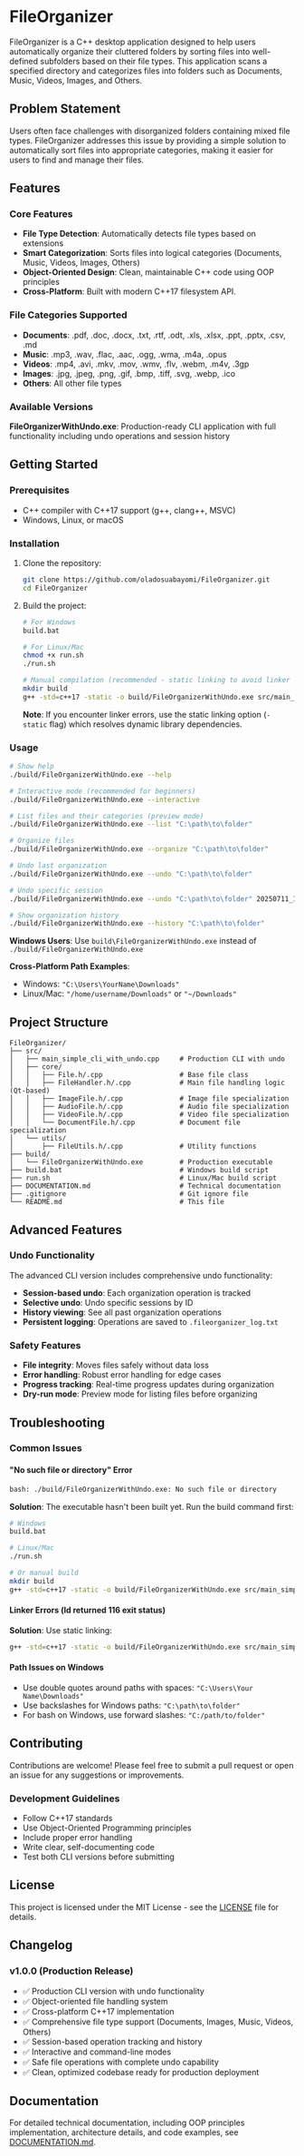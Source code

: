# FileOrganizer

FileOrganizer is a C++ desktop application designed to help users automatically organize their cluttered folders by sorting files into well-defined subfolders based on their file types. This application scans a specified directory and categorizes files into folders such as Documents, Music, Videos, Images, and Others.

## Problem Statement

Users often face challenges with disorganized folders containing mixed file types. FileOrganizer addresses this issue by providing a simple solution to automatically sort files into appropriate categories, making it easier for users to find and manage their files.

## Features

### Core Features

- **File Type Detection**: Automatically detects file types based on extensions
- **Smart Categorization**: Sorts files into logical categories (Documents, Music, Videos, Images, Others)
- **Object-Oriented Design**: Clean, maintainable C++ code using OOP principles
- **Cross-Platform**: Built with modern C++17 filesystem API.

### File Categories Supported

- **Documents**: .pdf, .doc, .docx, .txt, .rtf, .odt, .xls, .xlsx, .ppt, .pptx, .csv, .md
- **Music**: .mp3, .wav, .flac, .aac, .ogg, .wma, .m4a, .opus
- **Videos**: .mp4, .avi, .mkv, .mov, .wmv, .flv, .webm, .m4v, .3gp
- **Images**: .jpg, .jpeg, .png, .gif, .bmp, .tiff, .svg, .webp, .ico
- **Others**: All other file types

### Available Versions

**FileOrganizerWithUndo.exe**: Production-ready CLI application with full functionality including undo operations and session history

## Getting Started

### Prerequisites

- C++ compiler with C++17 support (g++, clang++, MSVC)
- Windows, Linux, or macOS

### Installation

1. Clone the repository:

   ```bash
   git clone https://github.com/oladosuabayomi/FileOrganizer.git
   cd FileOrganizer
   ```

2. Build the project:

   ```bash
   # For Windows
   build.bat

   # For Linux/Mac
   chmod +x run.sh
   ./run.sh

   # Manual compilation (recommended - static linking to avoid linker issues)
   mkdir build
   g++ -std=c++17 -static -o build/FileOrganizerWithUndo.exe src/main_simple_cli_with_undo.cpp
   ```

   **Note**: If you encounter linker errors, use the static linking option (`-static` flag) which resolves dynamic library dependencies.

### Usage

```bash
# Show help
./build/FileOrganizerWithUndo.exe --help

# Interactive mode (recommended for beginners)
./build/FileOrganizerWithUndo.exe --interactive

# List files and their categories (preview mode)
./build/FileOrganizerWithUndo.exe --list "C:\path\to\folder"

# Organize files
./build/FileOrganizerWithUndo.exe --organize "C:\path\to\folder"

# Undo last organization
./build/FileOrganizerWithUndo.exe --undo "C:\path\to\folder"

# Undo specific session
./build/FileOrganizerWithUndo.exe --undo "C:\path\to\folder" 20250711_143022

# Show organization history
./build/FileOrganizerWithUndo.exe --history "C:\path\to\folder"
```

**Windows Users**: Use `build\FileOrganizerWithUndo.exe` instead of `./build/FileOrganizerWithUndo.exe`

**Cross-Platform Path Examples**:

- Windows: `"C:\Users\YourName\Downloads"`
- Linux/Mac: `"/home/username/Downloads"` or `"~/Downloads"`

## Project Structure

```
FileOrganizer/
├── src/
│   ├── main_simple_cli_with_undo.cpp     # Production CLI with undo
│   ├── core/
│   │   ├── File.h/.cpp                   # Base file class
│   │   ├── FileHandler.h/.cpp            # Main file handling logic (Qt-based)
│   │   ├── ImageFile.h/.cpp              # Image file specialization
│   │   ├── AudioFile.h/.cpp              # Audio file specialization
│   │   ├── VideoFile.h/.cpp              # Video file specialization
│   │   └── DocumentFile.h/.cpp           # Document file specialization
│   └── utils/
│       ├── FileUtils.h/.cpp              # Utility functions
├── build/
│   └── FileOrganizerWithUndo.exe         # Production executable
├── build.bat                             # Windows build script
├── run.sh                                # Linux/Mac build script
├── DOCUMENTATION.md                      # Technical documentation
├── .gitignore                            # Git ignore file
└── README.md                             # This file
```

## Advanced Features

### Undo Functionality

The advanced CLI version includes comprehensive undo functionality:

- **Session-based undo**: Each organization operation is tracked
- **Selective undo**: Undo specific sessions by ID
- **History viewing**: See all past organization operations
- **Persistent logging**: Operations are saved to `.fileorganizer_log.txt`

### Safety Features

- **File integrity**: Moves files safely without data loss
- **Error handling**: Robust error handling for edge cases
- **Progress tracking**: Real-time progress updates during organization
- **Dry-run mode**: Preview mode for listing files before organizing

## Troubleshooting

### Common Issues

#### "No such file or directory" Error

```bash
bash: ./build/FileOrganizerWithUndo.exe: No such file or directory
```

**Solution**: The executable hasn't been built yet. Run the build command first:

```bash
# Windows
build.bat

# Linux/Mac
./run.sh

# Or manual build
mkdir build
g++ -std=c++17 -static -o build/FileOrganizerWithUndo.exe src/main_simple_cli_with_undo.cpp
```

#### Linker Errors (ld returned 116 exit status)

**Solution**: Use static linking:

```bash
g++ -std=c++17 -static -o build/FileOrganizerWithUndo.exe src/main_simple_cli_with_undo.cpp
```

#### Path Issues on Windows

- Use double quotes around paths with spaces: `"C:\Users\Your Name\Downloads"`
- Use backslashes for Windows paths: `"C:\path\to\folder"`
- For bash on Windows, use forward slashes: `"C:/path/to/folder"`

## Contributing

Contributions are welcome! Please feel free to submit a pull request or open an issue for any suggestions or improvements.

### Development Guidelines

- Follow C++17 standards
- Use Object-Oriented Programming principles
- Include proper error handling
- Write clear, self-documenting code
- Test both CLI versions before submitting

## License

This project is licensed under the MIT License - see the [LICENSE](LICENSE) file for details.

## Changelog

### v1.0.0 (Production Release)

- ✅ Production CLI version with undo functionality
- ✅ Object-oriented file handling system
- ✅ Cross-platform C++17 implementation
- ✅ Comprehensive file type support (Documents, Images, Music, Videos, Others)
- ✅ Session-based operation tracking and history
- ✅ Interactive and command-line modes
- ✅ Safe file operations with complete undo capability
- ✅ Clean, optimized codebase ready for production deployment

## Documentation

For detailed technical documentation, including OOP principles implementation, architecture details, and code examples, see [DOCUMENTATION.md](DOCUMENTATION.md).

